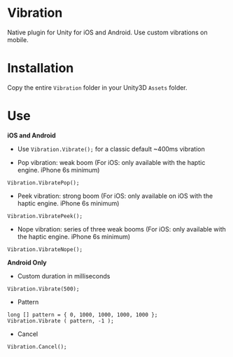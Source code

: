 # Vibration
Native plugin for Unity for iOS and Android.
Use custom vibrations on mobile.

# Installation

Copy the entire `Vibration` folder in your Unity3D `Assets` folder.

# Use

**iOS and Android**

* Use `Vibration.Vibrate();` for a classic default ~400ms vibration

* Pop vibration: weak boom (For iOS: only available with the haptic engine. iPhone 6s minimum)

`Vibration.VibratePop();`

* Peek vibration: strong boom (For iOS: only available on iOS with the haptic engine. iPhone 6s minimum)

`Vibration.VibratePeek();`

* Nope vibration: series of three weak booms (For iOS: only available with the haptic engine. iPhone 6s minimum)

`Vibration.VibrateNope();`


**Android Only**

* Custom duration in milliseconds

`Vibration.Vibrate(500);` 

* Pattern

```
long [] pattern = { 0, 1000, 1000, 1000, 1000 };
Vibration.Vibrate ( pattern, -1 );
```

* Cancel

`Vibration.Cancel();`




